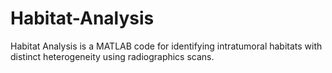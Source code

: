 # Habitat-Analysis
Habitat Analysis is a MATLAB code for identifying intratumoral habitats with distinct heterogeneity using radiographics scans.
